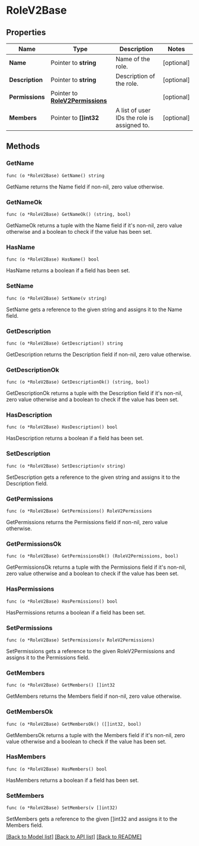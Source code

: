 # RoleV2Base

## Properties

Name | Type | Description | Notes
------------ | ------------- | ------------- | -------------
**Name** | Pointer to **string** | Name of the role. | [optional] 
**Description** | Pointer to **string** | Description of the role. | [optional] 
**Permissions** | Pointer to [**RoleV2Permissions**](.md) |  | [optional] 
**Members** | Pointer to **[]int32** | A list of user IDs the role is assigned to. | [optional] 

## Methods

### GetName

`func (o *RoleV2Base) GetName() string`

GetName returns the Name field if non-nil, zero value otherwise.

### GetNameOk

`func (o *RoleV2Base) GetNameOk() (string, bool)`

GetNameOk returns a tuple with the Name field if it's non-nil, zero value otherwise
and a boolean to check if the value has been set.

### HasName

`func (o *RoleV2Base) HasName() bool`

HasName returns a boolean if a field has been set.

### SetName

`func (o *RoleV2Base) SetName(v string)`

SetName gets a reference to the given string and assigns it to the Name field.

### GetDescription

`func (o *RoleV2Base) GetDescription() string`

GetDescription returns the Description field if non-nil, zero value otherwise.

### GetDescriptionOk

`func (o *RoleV2Base) GetDescriptionOk() (string, bool)`

GetDescriptionOk returns a tuple with the Description field if it's non-nil, zero value otherwise
and a boolean to check if the value has been set.

### HasDescription

`func (o *RoleV2Base) HasDescription() bool`

HasDescription returns a boolean if a field has been set.

### SetDescription

`func (o *RoleV2Base) SetDescription(v string)`

SetDescription gets a reference to the given string and assigns it to the Description field.

### GetPermissions

`func (o *RoleV2Base) GetPermissions() RoleV2Permissions`

GetPermissions returns the Permissions field if non-nil, zero value otherwise.

### GetPermissionsOk

`func (o *RoleV2Base) GetPermissionsOk() (RoleV2Permissions, bool)`

GetPermissionsOk returns a tuple with the Permissions field if it's non-nil, zero value otherwise
and a boolean to check if the value has been set.

### HasPermissions

`func (o *RoleV2Base) HasPermissions() bool`

HasPermissions returns a boolean if a field has been set.

### SetPermissions

`func (o *RoleV2Base) SetPermissions(v RoleV2Permissions)`

SetPermissions gets a reference to the given RoleV2Permissions and assigns it to the Permissions field.

### GetMembers

`func (o *RoleV2Base) GetMembers() []int32`

GetMembers returns the Members field if non-nil, zero value otherwise.

### GetMembersOk

`func (o *RoleV2Base) GetMembersOk() ([]int32, bool)`

GetMembersOk returns a tuple with the Members field if it's non-nil, zero value otherwise
and a boolean to check if the value has been set.

### HasMembers

`func (o *RoleV2Base) HasMembers() bool`

HasMembers returns a boolean if a field has been set.

### SetMembers

`func (o *RoleV2Base) SetMembers(v []int32)`

SetMembers gets a reference to the given []int32 and assigns it to the Members field.


[[Back to Model list]](../README.md#documentation-for-models) [[Back to API list]](../README.md#documentation-for-api-endpoints) [[Back to README]](../README.md)


